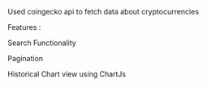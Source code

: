 Used coingecko api to fetch data about cryptocurrencies

Features : 

Search Functionality

Pagination

Historical Chart view using ChartJs
